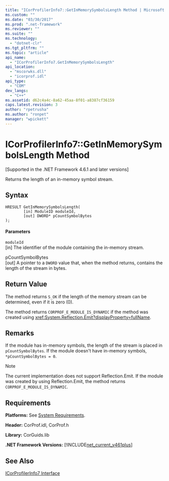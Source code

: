 ```yaml
---
title: "ICorProfilerInfo7::GetInMemorySymbolsLength Method | Microsoft Docs"
ms.custom: ""
ms.date: "03/30/2017"
ms.prod: ".net-framework"
ms.reviewer: ""
ms.suite: ""
ms.technology: 
  - "dotnet-clr"
ms.tgt_pltfrm: ""
ms.topic: "article"
api_name: 
  - "ICorProfilerInfo7.GetInMemorySymbolsLength"
api_location: 
  - "mscorwks.dll"
  - "icorprof.idl"
api_type: 
  - "COM"
dev_langs: 
  - "C++"
ms.assetid: d62c4a4c-8a62-45aa-8f01-a8387cf36159
caps.latest.revision: 3
author: "rpetrusha"
ms.author: "ronpet"
manager: "wpickett"
---
```

# ICorProfilerInfo7::GetInMemorySymbolsLength Method
[Supported in the .NET Framework 4.6.1 and later versions]  
  
 Returns the length of an in-memory symbol stream.  
  
## Syntax  
  
```  
HRESULT GetInMemorySymbolsLength(  
        [in] ModuleID moduleId,  
        [out] DWORD* pCountSymbolBytes  
);  
```  
  
#### Parameters  
 `moduleId`  
 [in] The identifier of the module containing the in-memory stream.  
  
 pCountSymbolBytes  
 [out] A pointer to a `DWORD` value that, when the method returns, contains the length of the stream in bytes.  
  
## Return Value  
 The method returns `S_OK` if the length of the memory stream can be determined, even if it is zero (0).  
  
 The method returns `CORPROF_E_MODULE_IS_DYNAMIC` if the method was created using <xref:System.Reflection.Emit?displayProperty=fullName>.  
  
## Remarks  
 If the module has in-memory symbols, the length of the stream is placed in `pCountSymbolBytes`. If the module doesn't have in-memory     symbols, `*pCountSymbolBytes = 0`.  
  
> [!NOTE]
>  The current implementation does not support Reflection.Emit. If the module was created by using Reflection.Emit, the method returns `CORPROF_E_MODULE_IS_DYNAMIC`.  
  
## Requirements  
 **Platforms:** See [System Requirements](../../../../docs/framework/get-started/system-requirements.md).  
  
 **Header:** CorProf.idl, CorProf.h  
  
 **Library:** CorGuids.lib  
  
 **.NET Framework Versions:** [!INCLUDE[net_current_v461plus](../../../../includes/net-current-v461plus-md.md)]  
  
## See Also  
 [ICorProfilerInfo7 Interface](../../../../docs/framework/unmanaged-api/profiling/icorprofilerinfo7-interface.md)
